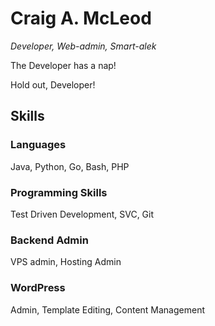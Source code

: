 # Craig A. McLeod
_*Developer, Web-admin, Smart-alek*_

The Developer has a nap!

Hold out, Developer!

## Skills
### Languages
Java, Python, Go, Bash, PHP

### Programming Skills
Test Driven Development, SVC, Git

### Backend Admin
VPS admin, Hosting Admin

### WordPress
Admin, Template Editing, Content Management

<!---
camcleod99/camcleod99 is a ✨ special ✨ repository because its `README.md` (this file) appears on your GitHub profile.
You can click the Preview link to take a look at your changes.
--->

